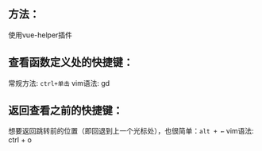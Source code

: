 ## 方法：

使用vue-helper插件

## 查看函数定义处的快捷键：

常规方法: `ctrl+单击`
vim语法: gd

## 返回查看之前的快捷键：

想要返回跳转前的位置（即回退到上一个光标处），也很简单：`alt + ←`
vim语法: ctrl + o